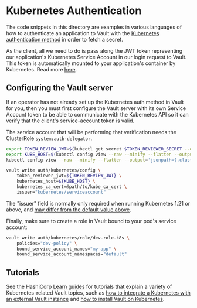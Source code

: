 # Kubernetes Authentication

The code snippets in this directory are examples in various languages of how to authenticate an application to Vault with the [Kubernetes authentication method](https://www.vaultproject.io/docs/auth/kubernetes) in order to fetch a secret.

As the client, all we need to do is pass along the JWT token representing our application's Kubernetes Service Account in our login request to Vault.
This token is automatically mounted to your application's container by Kubernetes. Read more [here](https://www.vaultproject.io/docs/auth/kubernetes).

## Configuring the Vault server

If an operator has not already set up the Kubernetes auth method in Vault for you, then you must first configure the Vault server with its own
Service Account token to be able to communicate with the Kubernetes API so it can verify that the client's service-account token is valid.

The service account that will be performing that verification needs the ClusterRole `system:auth-delegator`.

```sh
export TOKEN_REVIEW_JWT=$(kubectl get secret $TOKEN_REVIEWER_SECRET --output='go-template={{ .data.token }}' | base64 --decode)
export KUBE_HOST=$(kubectl config view --raw --minify --flatten --output='jsonpath={.clusters[].cluster.server}')
kubectl config view --raw --minify --flatten --output='jsonpath={.clusters[].cluster.certificate-authority-data}' | base64 --decode > path/to/kube_ca_cert

vault write auth/kubernetes/config \
 	token_reviewer_jwt=${TOKEN_REVIEW_JWT} \
    kubernetes_host=${KUBE_HOST} \
    kubernetes_ca_cert=@path/to/kube_ca_cert \
    issuer="kubernetes/serviceaccount"
```

The "issuer" field is normally only required when running Kubernetes 1.21
or above, and [may differ from the default value above](https://www.vaultproject.io/docs/auth/kubernetes#discovering-the-service-account-issuer).

Finally, make sure to create a role in Vault bound to your pod's service account:

```sh
vault write auth/kubernetes/role/dev-role-k8s \
    policies="dev-policy" \
    bound_service_account_names="my-app" \
	bound_service_account_namespaces="default"
```

## Tutorials

See the HashiCorp [Learn guides](https://learn.hashicorp.com/collections/vault/kubernetes) for tutorials that explain a variety of Kubernetes-related Vault topics, such as [how to integrate a Kubernetes with an external Vault instance](https://learn.hashicorp.com/tutorials/vault/kubernetes-external-vault) and [how to install Vault on Kubernetes](https://learn.hashicorp.com/tutorials/vault/kubernetes-raft-deployment-guide?in=vault/kubernetes).
